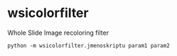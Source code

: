 # wsicolorfilter
Whole Slide Image recoloring filter

```
python -m wsicolorfilter.jmenoskriptu param1 param2
```

